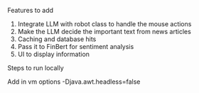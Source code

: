 Features to add
1. Integrate LLM with robot class to handle the mouse actions
2. Make the LLM decide the important text from news articles
3. Caching and database hits
4. Pass it to FinBert for sentiment analysis
5. UI to display information



Steps to run locally

Add in vm options
-Djava.awt.headless=false
